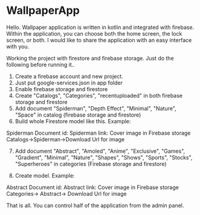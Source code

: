 # WallpaperApp
Hello. Wallpaper application is written in kotlin and integrated with firebase. Within the application, you can choose both the home screen, the lock screen, or both. I would like to share the application with an easy interface with you.

Working the project with firestore and firebase storage. Just do the following before running it..

1. Create a firebase account and new project.
2. Just put google-services.json in app folder
3. Enable firebase storage and firestore
4. Create "Catalogs", "Categories", "recentuploaded" in both firebase storage and firestore
5. Add document "Spiderman", "Depth Effect", "Minimal", "Nature", "Space" in catalog (firebase storage and firestore)
6. Build whole Firestore model like this.  Example: 

Spiderman Document
    id: Spiderman
    link: Cover image in Firebase storage Catalogs->Spiderman->Download Url for image

7. Add document "Abstract", "Amoled", "Anime", "Exclusive", "Games", "Gradient", "Minimal", "Nature", "Shapes", "Shows", "Sports", "Stocks", "Superheroes" in categories
(Firebase storage and firestore)

8. Create model. Example:

Abstract Document
    id: Abstract
    link: Cover image in Firebase storage Categories-> Abstract-> Download Url for image
    
    
That is all. You can control half of the application from the admin panel.



  
